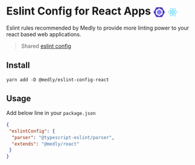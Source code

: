 # Eslint Config for React Apps <img style="vertical-align: middle" height="30" src="https://raw.githubusercontent.com/github/explore/80688e429a7d4ef2fca1e82350fe8e3517d3494d/topics/eslint/eslint.png"> <img style="vertical-align: middle" height="30" src="https://raw.githubusercontent.com/github/explore/80688e429a7d4ef2fca1e82350fe8e3517d3494d/topics/react/react.png">

Eslint rules recommended by Medly to provide more linting power to your react based web applications.

> Shared [eslint config](https://eslint.org/docs/user-guide/getting-started)

## Install

```shell
yarn add -D @medly/eslint-config-react
```

## Usage

Add below line in your `package.json`

```json
{
 "eslintConfig": {
  "parser": "@typescript-eslint/parser",
  "extends": "@medly/react"
 }
}
```
